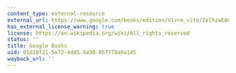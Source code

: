 ```yaml
---
content_type: external-resource
external_url: https://www.google.com/books/edition/Vivre_vite/ZelhzwEACAAJ?hl=en
has_external_license_warning: true
license: https://en.wikipedia.org/wiki/All_rights_reserved
status: ''
title: Google Books
uid: 01d18f21-5e72-4dd5-9a90-0b77f8a8a145
wayback_url: ''
---
```

